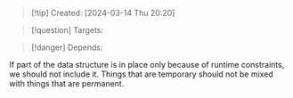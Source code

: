 
>[!tip] Created: [2024-03-14 Thu 20:20]

>[!question] Targets: 

>[!danger] Depends: 

If part of the data structure is in place only because of runtime constraints, we should not include it.
Things that are temporary should not be mixed with things that are permanent.